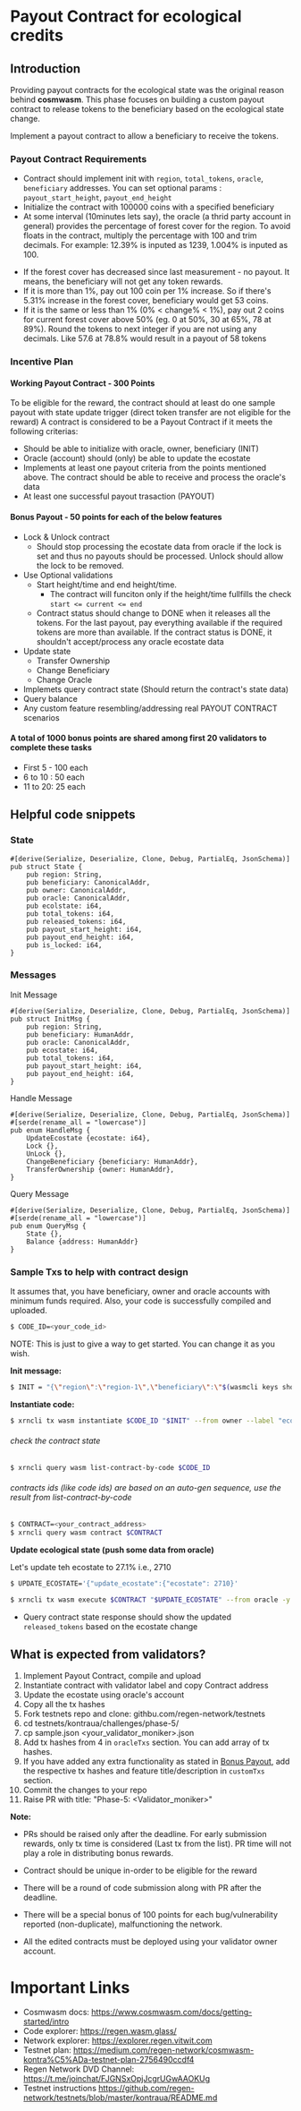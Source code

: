 # Payout Contract for ecological credits

## Introduction
Providing payout contracts for the ecological state was the original reason behind **cosmwasm**. This phase focuses on building a custom payout contract to release tokens to the beneficiary based on the ecological state change.

Implement a payout contract to allow a beneficiary to receive the tokens.

### Payout Contract Requirements

- Contract should implement init with `region`, `total_tokens`, `oracle`,  `beneficiary` addresses. You can set optional params : `payout_start_height`, `payout_end_height`
- Initialize the contract with 100000 coins with a specified beneficiary
- At some interval (10minutes lets say), the oracle (a thrid party account in general) provides the percentage of forest cover for the region. To avoid floats in the contract, multiply the percentage with 100 and trim  decimals. For example: 12.39% is inputed as 1239, 1.004% is inputed as 100.
* If the forest cover has decreased since last measurement - no payout. It means, the beneficiary will not get any token rewards.
* If it is more than 1%, pay out 100 coin per 1% increase. So if there's 5.31% increase in the forest cover, beneficiary would get 53 coins.
* If it is the same or less than 1% (0% < change% < 1%), pay out 2 coins for current forest cover above 50% (eg. 0 at 50%, 30 at 65%, 78 at 89%). Round the tokens to next integer if you are not using any decimals. Like 57.6 at 78.8% would result in a payout of 58 tokens

### Incentive Plan

#### Working Payout Contract - 300 Points
To be eligible for the reward, the contract should at least do one sample payout with state update trigger (direct token transfer are not eligible for the reward)
A contract is considered to be a Payout Contract if it meets the following criterias:
- Should be able to initialize with oracle, owner, beneficiary (INIT)
- Oracle (account) should (only) be able to update the ecostate
- Implements at least one payout criteria from the points mentioned above. The contract should be able to receive and process the oracle's data
- At least one successful payout trasaction (PAYOUT)

#### Bonus Payout - 50 points for each of the below features
- Lock & Unlock contract
    - Should stop processing the ecostate data from oracle if the lock is set and thus no payouts should be processed. Unlock should allow the lock to be removed.
- Use Optional validations
    - Start height/time and end height/time. 
        - The contract will funciton only if the height/time fullfills the check `start <= current <= end`
    - Contract status should change to DONE when it releases all the tokens. For the last payout, pay everything available if the required tokens are more than available. If the contract status is DONE, it shouldn't accept/process any oracle ecostate data
- Update state
    - Transfer Ownership
    - Change Beneficiary
    - Change Oracle
- Implemets query contract state (Should return the contract's state data)
- Query balance
- Any custom feature resembling/addressing real PAYOUT CONTRACT scenarios

#### A total of 1000 bonus points are shared among first 20 validators to complete these tasks
- First 5 - 100 each
- 6 to 10 : 50 each
- 11 to 20: 25 each

## Helpful code snippets

### State

```rust=
#[derive(Serialize, Deserialize, Clone, Debug, PartialEq, JsonSchema)]
pub struct State {
    pub region: String,
    pub beneficiary: CanonicalAddr,
    pub owner: CanonicalAddr,
    pub oracle: CanonicalAddr,
    pub ecolstate: i64,
    pub total_tokens: i64,
    pub released_tokens: i64,
    pub payout_start_height: i64,
    pub payout_end_height: i64,
    pub is_locked: i64,
}
```

### Messages
Init Message
```rust=
#[derive(Serialize, Deserialize, Clone, Debug, PartialEq, JsonSchema)]
pub struct InitMsg {
    pub region: String,
    pub beneficiary: HumanAddr,
    pub oracle: CanonicalAddr,
    pub ecostate: i64,
    pub total_tokens: i64,
    pub payout_start_height: i64,
    pub payout_end_height: i64,
}
```

Handle Message
```rust=
#[derive(Serialize, Deserialize, Clone, Debug, PartialEq, JsonSchema)]
#[serde(rename_all = "lowercase")]
pub enum HandleMsg {
    UpdateEcostate {ecostate: i64},
    Lock {},
    UnLock {},
    ChangeBeneficiary {beneficiary: HumanAddr},
    TransferOwnership {owner: HumanAddr},
}
```

Query Message
```rust=
#[derive(Serialize, Deserialize, Clone, Debug, PartialEq, JsonSchema)]
#[serde(rename_all = "lowercase")]
pub enum QueryMsg {
    State {},
    Balance {address: HumanAddr}
}
```

### Sample Txs to help with contract design

It assumes that, you have beneficiary, owner and  oracle accounts with minimum funds required. Also, your code is successfully compiled and uploaded.
```sh
$ CODE_ID=<your_code_id>
```

NOTE: This is just to give a way to get started. You can change it as you wish.

**Init message:**
```sh
$ INIT = "{\"region\":\"region-1\",\"beneficiary\":\"$(wasmcli keys show beneficiary -a)\",\"oracle\":\"$(wasmcli keys show oracle -a)\",\"ecostate\":2500,\"total_tokens\":100000,\"released_tokens\":0,\"payout_start_height\":460000,\"payout_end_height\":1000000,\"is_locked\":0}"
```

**Instantiate code:**
```sh
$ xrncli tx wasm instantiate $CODE_ID "$INIT" --from owner --label "ecostate 1" -y
```

###### check the contract state
```sh
$ xrncli query wasm list-contract-by-code $CODE_ID
```
###### contracts ids (like code ids) are based on an auto-gen sequence, use the result from list-contract-by-code

```sh
$ CONTRACT=<your_contract_address>
$ xrncli query wasm contract $CONTRACT
```

**Update ecological state (push some data from oracle)**

Let's update teh ecostate to 27.1% i.e., 2710
```sh
$ UPDATE_ECOSTATE='{"update_ecostate":{"ecostate": 2710}'
```

```sh
$ xrncli tx wasm execute $CONTRACT "$UPDATE_ECOSTATE" --from oracle -y
```
- Query contract state response should show the updated `released_tokens` based on the ecostate change

## What is expected from validators?

1. Implement Payout Contract, compile and upload
2. Instantiate contract with validator label and copy Contract address
3. Update the ecostate using oracle's account
4. Copy all the tx hashes
4. Fork testnets repo and clone: githbu.com/regen-network/testnets
5. cd testnets/kontraua/challenges/phase-5/
6. cp sample.json <your_validator_moniker>.json
7. Add tx hashes from 4 in `oracleTxs` section. You can add array of tx hashes.
8. If you have added any extra functionality as stated in [Bonus Payout](#bonus-payout---50-points-for-each-of-the-below-features), add the respective tx hashes and feature title/description in `customTxs` section.
8. Commit the changes to your repo
9. Raise PR with title: "Phase-5: <Validator_moniker>"

**Note:**
- PRs should be raised only after the deadline. For early submission rewards, only tx time is considered (Last tx from the list). PR time will not play a role in distributing bonus rewards.
- Contract should be unique in-order to be eligible for the reward
- There will be a round of code submission along with PR after the deadline.
- There will be a special bonus of 100 points for each bug/vulnerability reported (non-duplicate), malfunctioning the network.

- All the edited contracts must be deployed using your validator owner account.

# Important Links
- Cosmwasm docs: https://www.cosmwasm.com/docs/getting-started/intro
- Code explorer: https://regen.wasm.glass/
- Network explorer: https://explorer.regen.vitwit.com
- Testnet plan: https://medium.com/regen-network/cosmwasm-kontra%C5%ADa-testnet-plan-2756490ccdf4
- Regen Network DVD Channel: https://t.me/joinchat/FJGNSxOpjJcgrUGwAAOKUg
- Testnet instructions https://github.com/regen-network/testnets/blob/master/kontraua/README.md